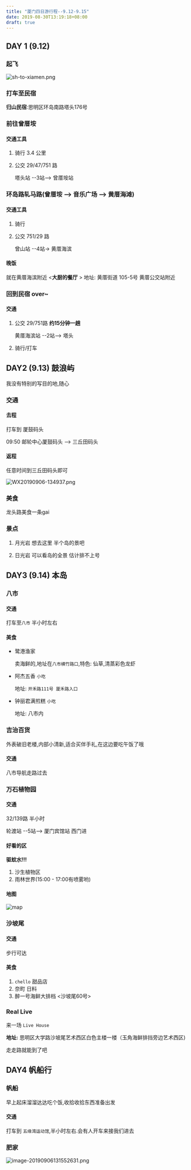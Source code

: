 ```yaml
---
title: "厦门四日游行程--9.12-9.15"
date: 2019-08-30T13:19:18+08:00
draft: true
---
```


## DAY 1 (9.12)

### 起飞

![sh-to-xiamen.png](https://i.loli.net/2019/09/06/HlbKCaDo7A2Nrsi.png)

### 打车至民宿

**归山民宿**:思明区环岛南路塔头176号

### 前往曾厝垵

#### 交通工具

1. 骑行  3.4 公里

2. 公交 29/47/751 路

   塔头站 --3站--> 曾厝垵站

### 环岛路轧马路(曾厝垵 --> 音乐广场 --> 黄厝海滩)

#### 交通工具

1. 骑行

2. 公交 751/29 路

   曾山站 --4站-> 黄厝海滨

#### 晚饭

就在黄厝海滨附近 <**大厨的餐厅** > 地址: 黄厝街道 105-5号 黄厝公交站附近

### 回到民宿 over~

#### 交通

1. 公交 29/751路 **约15分钟一趟**

   黄厝海滨站 --2站--> 塔头

2. 骑行/打车



## DAY2 (9.13) 鼓浪屿

我没有特别的写目的地,随心

### 交通

#### 去程

打车到 厦鼓码头

09:50 邮轮中心厦鼓码头 --> 三丘田码头

#### 返程

任意时间到三丘田码头即可

![WX20190906-134937.png](https://i.loli.net/2019/09/06/bzsZgTIB3W2AOUq.png)

### 美食

龙头路美食一条gai

### 景点

1. 月光岩 想去这里 半个岛的景吧

2. 日光岩 可以看岛的全景 估计排不上号

## DAY3 (9.14) 本岛

### 八市

#### 交通

打车至`八市` 半小时左右

#### 美食

- 鹭港渔家

  卖海鲜的,地址在`八市横竹路口`,特色: 仙草,清蒸彩色龙虾

- 阿杰五香 `小吃`

  地址: `开禾路111号 厦禾路入口` 

- 钟丽君满煎糕 `小吃`

  地址: 八市内

### 吉治百货

外表破旧老楼,内部小清新,适合买伴手礼,在这边要吃午饭了哦

#### 交通

八市导航走路过去

### 万石植物园

#### 交通

32/139路 半小时

轮渡站 --5站--> 厦门宾馆站 西门进

#### 好看的区

**驱蚊水!!!**

1. 沙生植物区
2. 雨林世界(15:00 - 17:00有喷雾哟)

#### 地图

![map](https://www.xiamenbg.com/uploadfile/2018/0921/20180921041709851.jpg)

### 沙坡尾

#### 交通

步行可达

#### 美食

1. `chello` 甜品店
2. 奈町 日料
3. 醉一号海鲜大排档 <沙坡尾60号>

### Real Live

来一场 `Live House`

**地址:** 思明区大学路沙坡尾艺术西区白色主楼一楼（玉角海鲜排挡旁边艺术西区)

走走路就能到了吧

## DAY4 帆船行

### 帆船

早上起床溜溜达达吃个饭,收拾收拾东西准备出发

#### 交通

打车到 `五缘湾运动馆`,半小时左右.会有人开车来接我们进去

### 肥家

![image-20190906131552631.png](https://i.loli.net/2019/09/06/BKTA3Fx1tMyOYrR.png)



